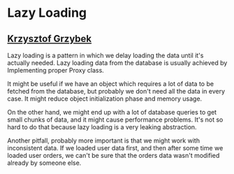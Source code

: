 # Lazy Loading

## [Krzysztof Grzybek](https://github.com/krzysztof-grzybek)

Lazy loading is a pattern in which we delay loading the data until it's actually needed. Lazy loading data from the database is usually achieved by Implementing proper Proxy class.

It might be useful if we have an object which requires a lot of data to be fetched from the database, but probably we don't need all the data in every case. It might reduce object initialization phase and memory usage.

On the other hand, we might end up with a lot of database queries to get small chunks of data, and it might cause performance problems. It's not so hard to do that because lazy loading is a very leaking abstraction.

Another pitfall, probably more important is that we might work with inconsistent data. If we loaded user data first, and then after some time we loaded user orders, we can't be sure that the orders data wasn't modified already by someone else.
